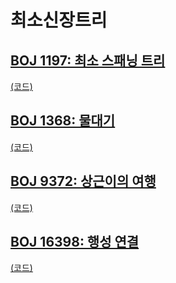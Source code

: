 # 최소신장트리

## [BOJ 1197: 최소 스패닝 트리](https://www.acmicpc.net/problem/1197)
[(코드)](https://github.com/DJ-archive/Algorithm-DataStructure/blob/main/0minyoung0/algorithm/27_최소신장트리/Boj1197.java)

## [BOJ 1368: 물대기](https://www.acmicpc.net/problem/1368)
[(코드)](https://github.com/DJ-archive/Algorithm-DataStructure/blob/main/0minyoung0/algorithm/27_최소신장트리/Boj1368.java)

## [BOJ 9372: 상근이의 여행](https://www.acmicpc.net/problem/9372)
[(코드)](https://github.com/DJ-archive/Algorithm-DataStructure/blob/main/0minyoung0/algorithm/27_최소신장트리/Boj9372.java)

## [BOJ 16398: 행성 연결](https://www.acmicpc.net/problem/16398)
[(코드)](https://github.com/DJ-archive/Algorithm-DataStructure/blob/main/0minyoung0/algorithm/27_최소신장트리/Boj16398.java)